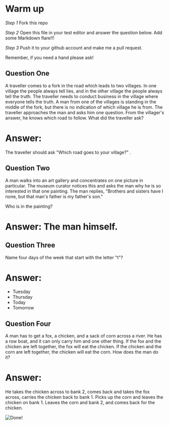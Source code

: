 # Warm up

_Step 1_
Fork this repo

_Step 2_
Open this file in your test editor and answer the question below. Add some Markdown flare!!!

_Step 3_
Push it to your github account and make me a pull request.

Remember, if you need a hand please ask!


## Question One
A traveller comes to a fork in the road which leads to two villages. In one village the people always tell lies, and in the other village the people always tell the truth. The traveller needs to conduct business in the village where everyone tells the truth. A man from one of the villages is standing in the middle of the fork, but there is no indication of which village he is from. The traveller approaches the man and asks him one question. From the villager's answer, he knows which road to follow. What did the traveller ask?

# Answer:
The traveller should ask "Which road goes to your village?" .


## Question Two
A man walks into an art gallery and concentrates on one picture in particular. The museum curator notices this and asks the man why he is so interested in that one painting. The man replies, "Brothers and sisters have I none, but that man's father is my father's son."

Who is in the painting?

# Answer: The man himself.

## Question Three
Name four days of the week that start with the letter "t"?

# Answer:
- Tuesday
- Thursday
- Today
- Tomorrow


## Question Four
A man has to get a fox, a chicken, and a sack of corn across a river. He has a row boat, and it can only carry him and one other thing. If the fox and the chicken are left together, the fox will eat the chicken. If the chicken and the corn are left together, the chicken will eat the corn. How does the man do it?

# Answer:
He takes the chicken across to bank 2, comes back and takes the fox across, carries the chicken back to bank 1. Picks up the corn and leaves the chicken on bank 1. Leaves the corn and bank 2, and comes back for the chicken.



![Done!](http://www.talesofinterest.net/wp-content/uploads/2012/04/the-very-best-of-the-success-kid-meme.jpg)
